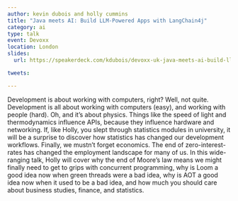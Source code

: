 ```yaml
---
author: kevin dubois and holly cummins
title: "Java meets AI: Build LLM-Powered Apps with LangChain4j"
category: ai
type: talk
event: Devoxx
location: London
slides:
  url: https://speakerdeck.com/kdubois/devoxx-uk-java-meets-ai-build-llm-powered-apps-with-langchain4j

tweets:

---
```


Development is about working with computers, right? Well, not quite. Development is all about working with computers (easy), and working with people (hard). Oh, and it’s about physics. Things like the speed of light and thermodynamics influence APIs, because they influence hardware and networking. If, like Holly, you slept through statistics modules in university, it will be a surprise to discover how statistics has changed our development workflows. Finally, we mustn’t forget economics. The end of zero-interest-rates has changed the employment landscape for many of us. In this wide-ranging talk, Holly will cover why the end of Moore’s law means we might finally need to get to grips with concurrent programming, why is Loom a good idea now when green threads were a bad idea, why is AOT a good idea now when it used to be a bad idea, and how much you should care about business studies, finance, and statistics. 